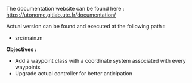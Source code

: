 The documentation website can be found here :  https://utonome.gitlab.utc.fr/documentation/

Actual version can be found and executed at the following path :  
- src/main.m  

**Objectives :**  
- Add a waypoint class with a coordinate system associated with every waypoints  
- Upgrade actual controller for better anticipation  
